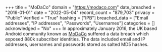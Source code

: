 +++
title = "MoDaCo"
domain = "https://modaco.com"
date_breached = "2016-01-01"
date = "2022-05-04"
record_count = "879,703"
privacy = "Public"
Verified = "True"
hashing = ["IPB"]
breached_data = ["Email addresses", "IP addresses", "Passwords", "Usernames"]
categories = []
acknowledged = "No"
+++
In approximately January 2016, the UK based Android community known as <a href="http://www.modaco.com" target="_blank" rel="noopener">MoDaCo</a> suffered a data breach which exposed 880k subscriber identities. The data included email and IP addresses, usernames and passwords stored as salted MD5 hashes.
